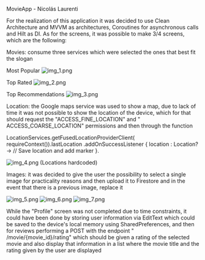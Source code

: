 MovieApp - Nicolás Laurenti

For the realization of this application it was decided to use Clean Architecture and MVVM as
architectures, Coroutines for asynchronous calls and Hilt as DI. As for the screens, it was possible
to make 3/4 screens, which are the following:

Movies: consume three services which were selected the ones that best fit the slogan

Most Popular
![img_1.png](img_1.png)

Top Rated
![img_2.png](img_2.png)

Top Recommendations
![img_3.png](img_3.png)

Location: the Google maps service was used to show a map, due to lack of time it was not possible to
show the location of the device, which for that should request the "ACCESS_FINE_LOCATION" and "
ACCESS_COARSE_LOCATION" permissions and then through the function

LocationServices.getFusedLocationProviderClient( requireContext()).lastLocation
.addOnSuccessListener { location : Location? ->
// Save location and add marker
}.

![img_4.png](img_4.png) (Locations hardcoded)

Images: it was decided to give the user the possibility to select a single image for practicality
reasons and then upload it to Firestore and in the event that there is a previous image, replace it

![img_5.png](img_5.png) ![img_6.png](img_6.png) ![img_7.png](img_7.png)

While the "Profile" screen was not completed due to time constraints, it could have been done by
storing user information via EditText which could be saved to the device's local memory using
SharedPreferences, and then for reviews performing a POST with the endpoint "
/movie/{movie_id}/rating" which should be given a rating of the selected movie and also display that
information in a list where the movie title and the rating given by the user are displayed

